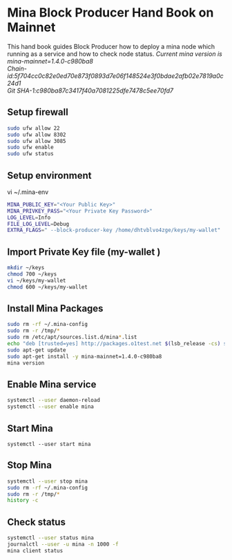# Mina Block Producer Hand Book on Mainnet
This hand book guides Block Producer how to deploy a mina node which running as a service and how to check node status. 
_Current mina version is mina-mainnet=1.4.0-c980ba8_   
_Chain-id:5f704cc0c82e0ed70e873f0893d7e06f148524e3f0bdae2afb02e7819a0c24d1_   
_Git SHA-1:c980ba87c3417f40a7081225dfe7478c5ee70fd7_   
## Setup firewall
```bash
sudo ufw allow 22
sudo ufw allow 8302
sudo ufw allow 3085
sudo ufw enable
sudo ufw status
```
## Setup environment
vi ~/.mina-env
```bash
MINA_PUBLIC_KEY="<Your Public Key>"
MINA_PRIVKEY_PASS="<Your Private Key Password>"
LOG_LEVEL=Info
FILE_LOG_LEVEL=Debug
EXTRA_FLAGS=" --block-producer-key /home/dhtvblvo4zge/keys/my-wallet"
```
## Import Private Key file (my-wallet )
```bash
mkdir ~/keys
chmod 700 ~/keys
vi ~/keys/my-wallet
chmod 600 ~/keys/my-wallet 
```
## Install Mina Packages
```bash
sudo rm -rf ~/.mina-config
sudo rm -r /tmp/*
sudo rm /etc/apt/sources.list.d/mina*.list
echo "deb [trusted=yes] http://packages.o1test.net $(lsb_release -cs) stable" | sudo tee /etc/apt/sources.list.d/mina.list
sudo apt-get update
sudo apt-get install -y mina-mainnet=1.4.0-c980ba8
mina version
```
## Enable Mina service
```bash
systemctl --user daemon-reload
systemctl --user enable mina
```
## Start Mina
`systemctl --user start mina`
## Stop Mina
```bash
systemctl --user stop mina
sudo rm -rf ~/.mina-config
sudo rm -r /tmp/*
history -c
```
## Check status
```bash
systemctl --user status mina
journalctl --user -u mina -n 1000 -f
mina client status
```

